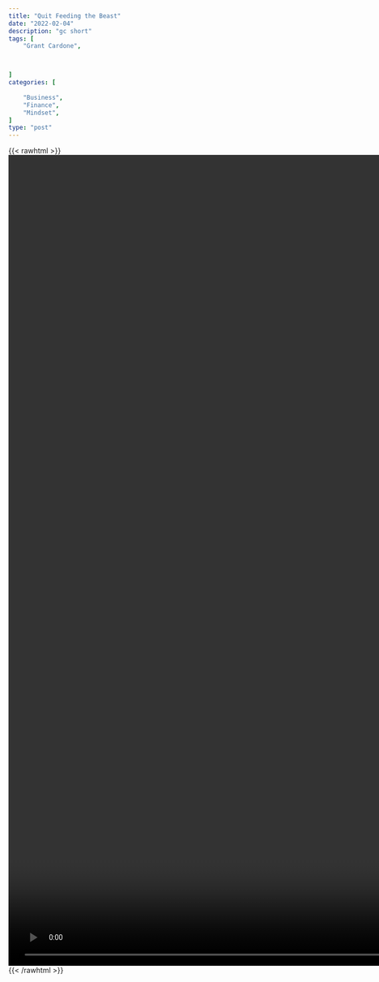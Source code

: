 ```yaml
---
title: "Quit Feeding the Beast"
date: "2022-02-04"
description: "gc short"
tags: [
    "Grant Cardone",



]
categories: [
    
    "Business",
    "Finance",
    "Mindset",
]
type: "post"
---
```

{{< rawhtml >}}
    <video style="height:40vh;width:auto" overflow="hidden" controls>
        <source src="https://clips.dev00ps.com/Grant%20Cardone/Grant%20Cardone%20Exposes%20How%20Politics%20Really%20Works%20%F0%9F%97%A3%20realestate%20doriangroup82%20grantcardone.mp4" type="video/mp4"> 
    </video>
{{< /rawhtml >}}
